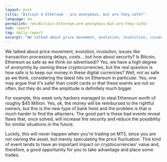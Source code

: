 ```yaml
---
layout: post
title: "Bitcoin & Ethereum - are anonymous, but are they safe?"
language: en
permalink: /en/Bitcoin-Ethereum-are-anonymous-but-are-they-safe/
sub: report
tag: daily-report
excerpt: "We talked about price movement, evolution, involution, issues like transaction processing delays, costs... but how about security ..."
---
```

We talked about price movement, evolution, involution, issues like transaction processing delays, costs... but how about security? Is Bitcoin, Ethereum as safe as we think (or advertised)? Yes, we have a high degree of anonymity by owning these cryptocurrencies, but the real question is how safe is to keep our money in these digital currencies? Well, not as safe as we think, considering the latest hits on Ethereum in particular. Yes, one may argue that it's safer than credit cards or that these events are not so often, but they do and the amplitude is definitely much bigger.


For example, this week only hackers managed to steal Ethereum worth of roughly $45 Million. Yes, ok, the money will be reimbursed to the rightful owners, but this is the new type of bank heist and the problem is that is much harder to find the attackers. The good part is these bad events reveal flaws that, once solved, will increase the security and reduce the possibility for similar situations in the future.


Luckily, this will never happen when you're trading on MT5, since you are not owning the asset, but merely speculating the price fluctuation. This kind of event tends to have an important impact on cryptocurrencies' value and, therefore, a good opportunity for you to take advantage and place some trades.